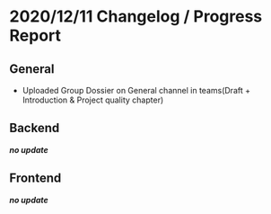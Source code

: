 # 2020/12/11 Changelog / Progress Report

## General

- Uploaded Group Dossier on General channel in teams(Draft + Introduction & Project quality chapter)

## Backend

***no update***

## Frontend

***no update***

